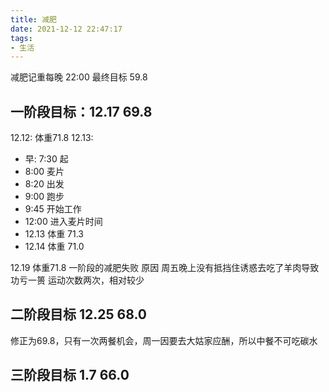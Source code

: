 ```yaml
---
title: 减肥
date: 2021-12-12 22:47:17
tags: 
- 生活
---
```


减肥记重每晚 22:00
最终目标 59.8

## 一阶段目标：12.17 69.8
12.12: 体重71.8
12.13: 
- 早: 7:30 起
- 8:00 麦片
- 8:20 出发
- 9:00 跑步
- 9:45 开始工作
- 12:00 进入麦片时间
- 12.13 体重 71.3   
- 12.14 体重 71.0


12.19 体重71.8 一阶段的减肥失败
原因 周五晚上没有抵挡住诱惑去吃了羊肉导致功亏一篑
运动次数两次，相对较少

## 二阶段目标 12.25 68.0
修正为69.8，只有一次两餐机会，周一因要去大姑家应酬，所以中餐不可吃碳水


## 三阶段目标 1.7 66.0 

